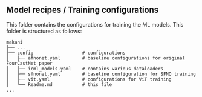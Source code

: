 ## Model recipes / Training configurations

This folder contains the configurations for training the ML models. This folder is structured as follows:


```
makani
├── ...
├── config                  # configurations
│   ├── afnonet.yaml        # baseline configurations for original FourCastNet paper
│   ├── icml_models.yaml    # contains various dataloaders
│   ├── sfnonet.yaml        # baseline configuration for SFNO training
│   ├── vit.yaml            # configurations for ViT training
│   └── Readme.md           # this file
...

```